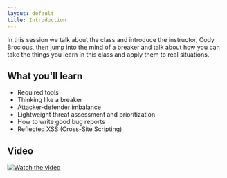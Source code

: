 ```yaml
---
layout: default
title: Introduction
---
```


In this session we talk about the class and introduce the instructor, Cody Brocious, then jump into the mind of a breaker and talk about how you can take the things you learn in this class and apply them to real situations.

What you'll learn
-----------------

- Required tools
- Thinking like a breaker
- Attacker-defender imbalance
- Lightweight threat assessment and prioritization
- How to write good bug reports
- Reflected XSS (Cross-Site Scripting)

Video
-----

[![Watch the video](http://img.youtube.com/vi/zPYfT9azdK8/0.jpg)](http://youtu.be/zPYfT9azdK8)
